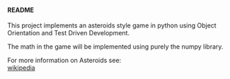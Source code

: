 #### README

This project implements an asteroids style game in python using Object
Orientation and Test Driven Development.

The math in the game will be implemented using purely the numpy library.

For more information on Asteroids see:  
[wikipedia](https://en.wikipedia.org/wiki/Asteroids_(video_game))

